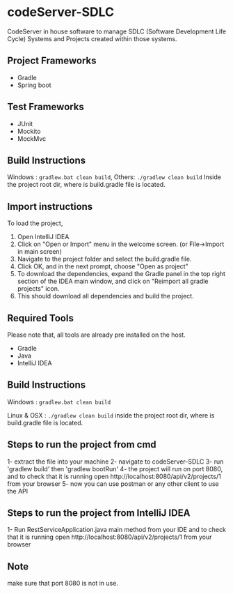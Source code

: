 # codeServer-SDLC

CodeServer in house software to manage SDLC (Software Development Life Cycle) Systems and Projects created within those systems. 

## Project Frameworks

* Gradle
* Spring boot

## Test Frameworks

* JUnit
* Mockito
* MockMvc

## Build Instructions

Windows : `gradlew.bat clean build`,
Others: `./gradlew clean build`
Inside the project root dir, where is build.gradle file is located.

## Import instructions
To load the project,
1. Open IntelliJ IDEA
2. Click on "Open or Import" menu in the welcome screen. (or File->Import in main screen)
3. Navigate to the project folder and select the build.gradle file.
4. Click OK, and in the next prompt, choose "Open as project"
5. To download the dependencies, expand the Gradle panel in the top right section of the IDEA main window,
and click on "Reimport all gradle projects" icon.
6. This should download all dependencies and build the project.

## Required Tools
Please note that, all tools are already pre installed on the host.

* Gradle
* Java
* IntelliJ IDEA

## Build Instructions

Windows : `gradlew.bat clean build`

Linux  &  OSX : `./gradlew clean build`
inside the project root dir, where is build.gradle file is located.
	

## Steps to run the project from cmd
1- extract the file into your machine
2- navigate to codeServer-SDLC
3- run 'gradlew build' then 'gradlew bootRun'
4- the project will run on port 8080, and to check that it is running open http://localhost:8080/api/v2/projects/1 from your browser
5- now you can use postman or any other client to use the API

## Steps to run the project from IntelliJ IDEA
1- Run RestServiceApplication.java main method from your IDE and to check that it is running open http://localhost:8080/api/v2/projects/1 from your browser

## Note
make sure that port 8080 is not in use.
